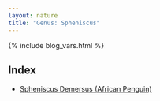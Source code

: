 ```yaml
---
layout: nature
title: "Genus: Spheniscus"
---
```


{% include blog_vars.html %}

## Index
* [Spheniscus Demersus (African Penguin)]({{site.url}}/nature/animalia/chordata/aves/sphenisciformes/spheniscidae/spheniscus/spheniscus_demersus.html)



